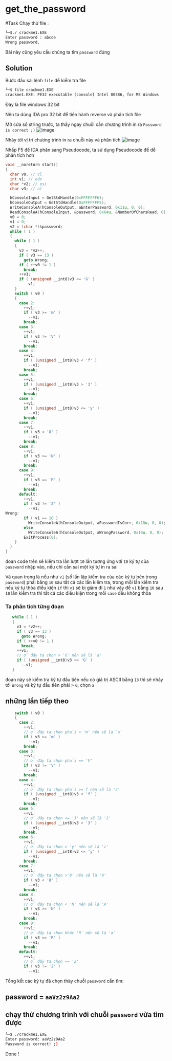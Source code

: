 # **get_the_password**

#Task
Chạy thử file :

```bash
└─$./ crackme1.EXE
Enter password : abcde
Wrong password.
```

Bài này cũng yêu cầu chúng ta tìm `password` đúng

## Solution

Bước đầu sài lệnh `file` để kiểm tra file
```bash
└─$ file crackme1.EXE
crackme1.EXE: PE32 executable (console) Intel 80386, for MS Windows
```

Đây là file windows 32 bit

Nên ta dùng IDA pro 32 bit để tiến hành reverse và phân tích file

Mở cửa sổ string trước, ta thấy ngay chuỗi cần chương trình in ra `Password is correct ;)`
![image](password.png)

Nhảy tới vị trí chương trình in ra chuỗi này và phân tích 
![image](password1.png)

Nhấp F5 để IDA phân sang Pseudocode, ta sử dụng Pseudocode để dễ phân tích hơn

```c
void __noreturn start()
{
  char v0; // cl
  int v1; // edx
  char *v2; // esi
  char v3; // al

  hConsoleInput = GetStdHandle(0xFFFFFFF6);
  hConsoleOutput = GetStdHandle(0xFFFFFFF5);
  WriteConsoleA(hConsoleOutput, aEnterPassword, 0x11u, 0, 0);
  ReadConsoleA(hConsoleInput, &password, 0x64u, &NumberOfCharsRead, 0);
  v0 = 0;
  v1 = 0;
  v2 = (char *)&password;
  while ( 1 )
  {
    while ( 1 )
    {
      v3 = *v2++;
      if ( v3 == 13 )
        goto Wrong;
      if ( ++v0 != 1 )
        break;
      ++v1;
      if ( (unsigned __int8)v3 <= 'G' )
        --v1;
    }
    switch ( v0 )
    {
      case 2:
        ++v1;
        if ( v3 >= 'm' )
          --v1;
        break;
      case 3:
        ++v1;
        if ( v3 != 'V' )
          --v1;
        break;
      case 4:
        ++v1;
        if ( (unsigned __int8)v3 < 'f' )
          --v1;
        break;
      case 5:
        ++v1;
        if ( (unsigned __int8)v3 > '3' )
          --v1;
        break;
      case 6:
        ++v1;
        if ( (unsigned __int8)v3 <= 'y' )
          --v1;
        break;
      case 7:
        ++v1;
        if ( v3 < '8' )
          --v1;
        break;
      case 8:
        ++v1;
        if ( v3 >= 'N' )
          --v1;
        break;
      case 9:
        ++v1;
        if ( v3 == 'R' )
          --v1;
        break;
      default:
        ++v1;
        if ( v3 != '2' )
          --v1;
Wrong:
        if ( v1 == 10 )
          WriteConsoleA(hConsoleOutput, aPasswordIsCorr, 0x18u, 0, 0);
        else
          WriteConsoleA(hConsoleOutput, aWrongPassword, 0x10u, 0, 0);
        ExitProcess(0);
    }
  }
}
```
đoạn code trên sẽ kiểm tra lần lượt `10` lần tương ứng với `10` ký tự của `password` nhập vào, nếu chỉ cần sai một ký tự in ra sai

Và quan trọng là nếu như `v1` (số lần lặp kiểm tra của các ký tự bên trong `password`) phải bằng `10` sau tất cả các lần kiểm tra, trong mỗi lần kiểm tra nếu ký tự thỏa điều kiện `if` thì `v1` sẽ bị giảm đi `1` như vậy để `v1` bằng `10` sau `10` lần kiểm tra thì tất cả các điều kiện trong mỗi `case` đều không thỏa

### Ta phân tích từng đoạn
 ```c
    while ( 1 )
    {
      v3 = *v2++;
      if ( v3 == 13 )
        goto Wrong;
      if ( ++v0 != 1 )
        break;
      ++v1;
      // ở đây ta chọn > 'G' nên sẽ là 'a'
      if ( (unsigned __int8)v3 <= 'G' )
        --v1;
    }
 ```

 đoạn này sẽ kiểm tra ký tự đầu tiên nếu có giá trị ASCII bằng `13` thì sẽ nhảy tới `Wrong` và ký tự đầu tiên phải > `G`, chọn `a`


## những lần tiếp theo
```c
    switch ( v0 )
    {
      case 2:
        ++v1;
        // ở đây ta chọn phải < 'm' nên sẽ là `a`
        if ( v3 >= 'm' )
          --v1;
        break;
      case 3:
        ++v1;
        // ở đây ta chọn phải == 'V' 
        if ( v3 != 'V' )
          --v1;
        break;
      case 4:
        ++v1;
        // ở đây ta chọn phải >= f nên sẽ là 'z'
        if ( (unsigned __int8)v3 < 'f' )
          --v1;
        break;
      case 5:
        ++v1;
        // ở dây ta chọn <= '3' nên sẽ là '2'
        if ( (unsigned __int8)v3 > '3' )
          --v1;
        break;
      case 6:
        ++v1;
        // ở đây ta chọn > 'y' nên sẽ là 'z'
        if ( (unsigned __int8)v3 <= 'y' )
          --v1;
        break;
      case 7:
        ++v1;
        // ở đây ta chọn >'8' nên sẽ là '9'
        if ( v3 < '8' )
          --v1;
        break;
      case 8:
        ++v1;
        // ở đây ta chọn < 'N' nên sẽ là 'A'
        if ( v3 >= 'N' )
          --v1;
        break;
      case 9:
        ++v1;
        // ở đây ta chọn khác 'R' nên sẽ là 'a'
        if ( v3 == 'R' )
          --v1;
        break;
      default:
        ++v1;
        // ở đây ta chọn == '2'
        if ( v3 != '2' )
          --v1;
```

Tổng kết các ký tự đã chọn thày chuỗi `password` cần tìm:
## password = `aaVz2z9Aa2`

## chạy thử chương trình với chuỗi `password` vừa tìm được

```bash
└─$ ./crackme1.EXE
Enter password: aaVz2z9Aa2
Password is correct! ;)
```

Done !